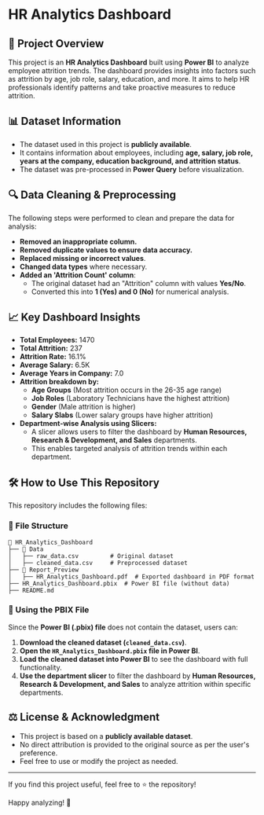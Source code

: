 # HR Analytics Dashboard

## 📌 Project Overview

This project is an **HR Analytics Dashboard** built using **Power BI** to analyze employee attrition trends. The dashboard provides insights into factors such as attrition by age, job role, salary, education, and more. It aims to help HR professionals identify patterns and take proactive measures to reduce attrition.

## 📊 Dataset Information

- The dataset used in this project is **publicly available**.
- It contains information about employees, including **age, salary, job role, years at the company, education background, and attrition status**.
- The dataset was pre-processed in **Power Query** before visualization.

## 🔍 Data Cleaning & Preprocessing

The following steps were performed to clean and prepare the data for analysis:

- **Removed an inappropriate column.**
- **Removed duplicate values to ensure data accuracy.**
- **Replaced missing or incorrect values**.
- **Changed data types** where necessary.
- **Added an 'Attrition Count' column**:
  - The original dataset had an "Attrition" column with values **Yes/No**.
  - Converted this into **1 (Yes) and 0 (No)** for numerical analysis.

## 📈 Key Dashboard Insights

- **Total Employees:** 1470
- **Total Attrition:** 237
- **Attrition Rate:** 16.1%
- **Average Salary:** 6.5K
- **Average Years in Company:** 7.0
- **Attrition breakdown by:**
  - **Age Groups** (Most attrition occurs in the 26-35 age range)
  - **Job Roles** (Laboratory Technicians have the highest attrition)
  - **Gender** (Male attrition is higher)
  - **Salary Slabs** (Lower salary groups have higher attrition)
- **Department-wise Analysis using Slicers:**
  - A slicer allows users to filter the dashboard by **Human Resources, Research & Development, and Sales** departments.
  - This enables targeted analysis of attrition trends within each department.

## 🛠 How to Use This Repository

This repository includes the following files:

### 📂 File Structure

```
📂 HR_Analytics_Dashboard
├── 📂 Data
│   ├── raw_data.csv         # Original dataset
│   ├── cleaned_data.csv     # Preprocessed dataset
├── 📂 Report_Preview
│   ├── HR_Analytics_Dashboard.pdf  # Exported dashboard in PDF format
├── HR_Analytics_Dashboard.pbix  # Power BI file (without data)
├── README.md
```

### 🔹 Using the PBIX File

Since the **Power BI (.pbix) file** does not contain the dataset, users can:

1. **Download the cleaned dataset (************************************************************************`cleaned_data.csv`************************************************************************)**.
2. **Open the ************************************************************************`HR_Analytics_Dashboard.pbix`************************************************************************ file in Power BI**.
3. **Load the cleaned dataset into Power BI** to see the dashboard with full functionality.
4. **Use the department slicer** to filter the dashboard by **Human Resources, Research & Development, and Sales** to analyze attrition within specific departments.

## ⚖️ License & Acknowledgment

- This project is based on a **publicly available dataset**.
- No direct attribution is provided to the original source as per the user's preference.
- Feel free to use or modify the project as needed.

---

If you find this project useful, feel free to ⭐ the repository!

Happy analyzing! 🚀

